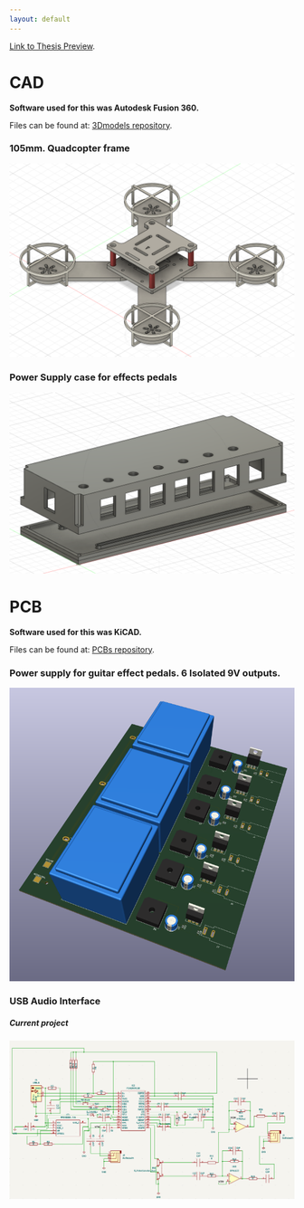 ```yaml
---
layout: default
---
```

[Link to Thesis Preview](./EEGpreview.html).

# CAD

**Software used for this was Autodesk Fusion 360.**

Files can be found at: [3Dmodels repository](https://github.com/mffellay/3Dmodels).

### 105mm. Quadcopter frame

<img src="https://raw.githubusercontent.com/mffellay/3Dmodels/main/Drone105mm/drone.png" alt="drone">

### Power Supply case for effects pedals

<img src="https://raw.githubusercontent.com/mffellay/3Dmodels/main/Power%20Supply%20case/casepsu.png" alt="casepsu">


# PCB

**Software used for this was KiCAD.**

Files can be found at: [PCBs repository](https://github.com/mffellay/PCBs).

### Power supply for guitar effect pedals. 6 Isolated 9V outputs.

<img src="https://raw.githubusercontent.com/mffellay/PCBs/main/PowerSupply/psu.png" alt="psu">

### USB Audio Interface

##### _Current project_

<img src="https://raw.githubusercontent.com/mffellay/PCBs/main/USBAudioInterface/audiointerface.png" alt="audiointerface" />
